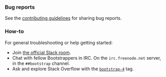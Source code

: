 ### Bug reports

See the [contributing guidelines](CONTRIBUTING.md) for sharing bug reports.

### How-to

For general troubleshooting or help getting started:

- Join [the official Slack room](https://freemancompany.slack.com/archives/CLEU1NBRN).
- Chat with fellow Bootstrappers in IRC. On the `irc.freenode.net` server, in the `##bootstrap` channel.
- Ask and explore Stack Overflow with the [`bootstrap-4`](https://stackoverflow.com/questions/tagged/bootstrap-4) tag.

